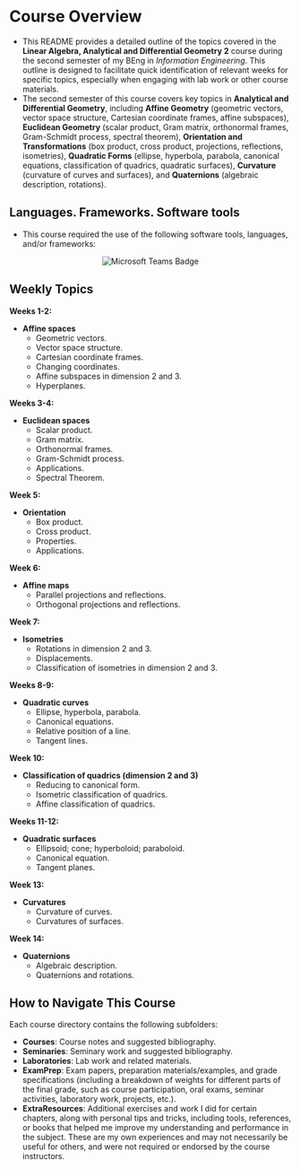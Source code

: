 # Course Overview

- This README provides a detailed outline of the topics covered in the **Linear Algebra, Analytical and Differential Geometry 2** course during the second semester of my BEng in _Information Engineering_. This outline is designed to facilitate quick identification of relevant weeks for specific topics, especially when engaging with lab work or other course materials.
- The second semester of this course covers key topics in **Analytical and Differential Geometry**, including **Affine Geometry** (geometric vectors, vector space structure, Cartesian coordinate frames, affine subspaces), **Euclidean Geometry** (scalar product, Gram matrix, orthonormal frames, Gram-Schmidt process, spectral theorem), **Orientation and Transformations** (box product, cross product, projections, reflections, isometries), **Quadratic Forms** (ellipse, hyperbola, parabola, canonical equations, classification of quadrics, quadratic surfaces), **Curvature** (curvature of curves and surfaces), and **Quaternions** (algebraic description, rotations).

## Languages. Frameworks. Software tools

- This course required the use of the following software tools, languages, and/or frameworks:

<div align="center">
  
<p>
  <img alt="Microsoft Teams Badge" src="https://img.shields.io/badge/Microsoft Teams-%236264A7?style=for-the-badge&logo=microsoftteams&logoColor=white">
</p>
  
</div>

## Weekly Topics

**Weeks 1-2:** 
- **Affine spaces**
  - Geometric vectors.
  - Vector space structure.
  - Cartesian coordinate frames.
  - Changing coordinates.
  - Affine subspaces in dimension 2 and 3.
  - Hyperplanes.

**Weeks 3-4:**
- **Euclidean spaces**
  - Scalar product.
  - Gram matrix.
  - Orthonormal frames.
  - Gram-Schmidt process.
  - Applications.
  - Spectral Theorem.

**Week 5:**
- **Orientation**
  - Box product.
  - Cross product.
  - Properties.
  - Applications.

**Week 6:**
- **Affine maps**
  - Parallel projections and reflections.
  - Orthogonal projections and reflections.

**Week 7:**
- **Isometries**
  - Rotations in dimension 2 and 3.
  - Displacements.
  - Classification of isometries in dimension 2 and 3.

**Weeks 8-9:**
- **Quadratic curves**
  - Ellipse, hyperbola, parabola.
  - Canonical equations.
  - Relative position of a line.
  - Tangent lines.

**Week 10:**
- **Classification of quadrics (dimension 2 and 3)**
  - Reducing to canonical form.
  - Isometric classification of quadrics.
  - Affine classification of quadrics.

**Weeks 11-12:**
- **Quadratic surfaces**
  - Ellipsoid; cone; hyperboloid; paraboloid.
  - Canonical equation.
  - Tangent planes.

**Week 13:**
- **Curvatures**
  - Curvature of curves.
  - Curvatures of surfaces.

**Week 14:**
- **Quaternions**
  - Algebraic description.
  - Quaternions and rotations.

## How to Navigate This Course

Each course directory contains the following subfolders:

- **Courses**: Course notes and suggested bibliography.
- **Seminaries**: Seminary work and suggested bibliography.
- **Laboratories**: Lab work and related materials.
- **ExamPrep**: Exam papers, preparation materials/examples, and grade specifications (including a breakdown of weights for different parts of the final grade, such as course participation, oral exams, seminar activities, laboratory work, projects, etc.).
- **ExtraResources**: Additional exercises and work I did for certain chapters, along with personal tips and tricks, including tools, references, or books that helped me improve my understanding and performance in the subject. These are my own experiences and may not necessarily be useful for others, and were not required or endorsed by the course instructors.




